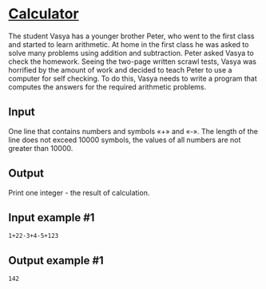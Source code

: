 # [Calculator](https://www.e-olymp.com/ru/problems/1427)
The student Vasya has a younger brother Peter, who went to the first class and started to learn arithmetic. At home in the first class he was asked to solve many problems using addition and subtraction. Peter asked Vasya to check the homework. Seeing the two-page written scrawl tests, Vasya was horrified by the amount of work and decided to teach Peter to use a computer for self checking. To do this, Vasya needs to write a program that computes the answers for the required arithmetic problems.

## Input
One line that contains numbers and symbols «+» and «-». The length of the line does not exceed 10000 symbols, the values of all numbers are not greater than 10000.

## Output
Print one integer - the result of calculation.

## Input example #1
```
1+22-3+4-5+123
```

## Output example #1
```
142
```

